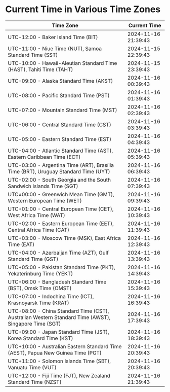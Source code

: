# Current Time in Various Time Zones

| Time Zone | Current Time |
|-----------|--------------|
| UTC-12:00 - Baker Island Time (BIT) | 2024-11-16 21:39:43 |
| UTC-11:00 - Niue Time (NUT), Samoa Standard Time (SST) | 2024-11-15 22:39:43 |
| UTC-10:00 - Hawaii-Aleutian Standard Time (HAST), Tahiti Time (TAHT) | 2024-11-15 23:39:43 |
| UTC-09:00 - Alaska Standard Time (AKST) | 2024-11-16 00:39:43 |
| UTC-08:00 - Pacific Standard Time (PST) | 2024-11-16 01:39:43 |
| UTC-07:00 - Mountain Standard Time (MST) | 2024-11-16 02:39:43 |
| UTC-06:00 - Central Standard Time (CST) | 2024-11-16 03:39:43 |
| UTC-05:00 - Eastern Standard Time (EST) | 2024-11-16 04:39:43 |
| UTC-04:00 - Atlantic Standard Time (AST), Eastern Caribbean Time (ECT) | 2024-11-16 05:39:43 |
| UTC-03:00 - Argentina Time (ART), Brasília Time (BRT), Uruguay Standard Time (UYT) | 2024-11-16 06:39:43 |
| UTC-02:00 - South Georgia and the South Sandwich Islands Time (SGT) | 2024-11-16 07:39:43 |
| UTC±00:00 - Greenwich Mean Time (GMT), Western European Time (WET) | 2024-11-16 09:39:43 |
| UTC+01:00 - Central European Time (CET), West Africa Time (WAT) | 2024-11-16 10:39:43 |
| UTC+02:00 - Eastern European Time (EET), Central Africa Time (CAT) | 2024-11-16 11:39:43 |
| UTC+03:00 - Moscow Time (MSK), East Africa Time (EAT) | 2024-11-16 12:39:43 |
| UTC+04:00 - Azerbaijan Time (AZT), Gulf Standard Time (GST) | 2024-11-16 13:39:43 |
| UTC+05:00 - Pakistan Standard Time (PKT), Yekaterinburg Time (YEKT) | 2024-11-16 14:39:43 |
| UTC+06:00 - Bangladesh Standard Time (BST), Omsk Time (OMST) | 2024-11-16 15:39:43 |
| UTC+07:00 - Indochina Time (ICT), Krasnoyarsk Time (KRAT) | 2024-11-16 16:39:43 |
| UTC+08:00 - China Standard Time (CST), Australian Western Standard Time (AWST), Singapore Time (SGT) | 2024-11-16 17:39:43 |
| UTC+09:00 - Japan Standard Time (JST), Korea Standard Time (KST) | 2024-11-16 18:39:43 |
| UTC+10:00 - Australian Eastern Standard Time (AEST), Papua New Guinea Time (PGT) | 2024-11-16 20:39:43 |
| UTC+11:00 - Solomon Islands Time (SBT), Vanuatu Time (VUT) | 2024-11-16 20:39:43 |
| UTC+12:00 - Fiji Time (FJT), New Zealand Standard Time (NZST) | 2024-11-16 21:39:43 |
